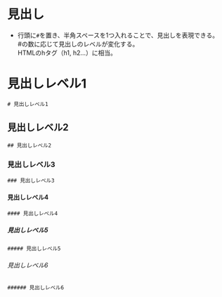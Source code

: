 # 見出し
* 行頭に`#`を置き、半角スペースを1つ入れることで、見出しを表現できる。  
#の数に応じて見出しのレベルが変化する。  
HTMLのhタグ（h1, h2…）に相当。

# 見出しレベル1
```
# 見出しレベル1
```

## 見出しレベル2
```
## 見出しレベル2
```

### 見出しレベル3
```
### 見出しレベル3
```

#### 見出しレベル4
```
#### 見出しレベル4
```

##### 見出しレベル5
```
##### 見出しレベル5
```

###### 見出しレベル6
```
###### 見出しレベル6
```
